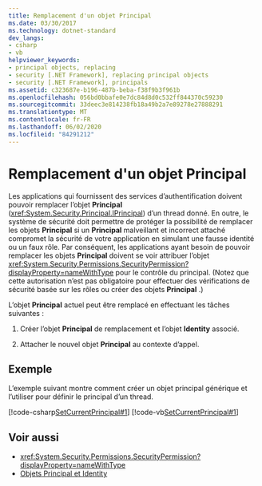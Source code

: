 ```yaml
---
title: Remplacement d'un objet Principal
ms.date: 03/30/2017
ms.technology: dotnet-standard
dev_langs:
- csharp
- vb
helpviewer_keywords:
- principal objects, replacing
- security [.NET Framework], replacing principal objects
- security [.NET Framework], principals
ms.assetid: c323687e-b196-487b-beba-f38f9b3f961b
ms.openlocfilehash: 056bd0bbafe0e7dc84d8d0c532ff844370c59230
ms.sourcegitcommit: 33deec3e814238fb18a49b2a7e89278e27888291
ms.translationtype: MT
ms.contentlocale: fr-FR
ms.lasthandoff: 06/02/2020
ms.locfileid: "84291212"
---
```

# <a name="replacing-a-principal-object"></a>Remplacement d'un objet Principal
Les applications qui fournissent des services d’authentification doivent pouvoir remplacer l’objet **Principal** (<xref:System.Security.Principal.IPrincipal>) d’un thread donné. En outre, le système de sécurité doit permettre de protéger la possibilité de remplacer les objets **Principal** si un **Principal** malveillant et incorrect attaché compromet la sécurité de votre application en simulant une fausse identité ou un faux rôle. Par conséquent, les applications ayant besoin de pouvoir remplacer les objets **Principal** doivent se voir attribuer l’objet <xref:System.Security.Permissions.SecurityPermission?displayProperty=nameWithType> pour le contrôle du principal. (Notez que cette autorisation n’est pas obligatoire pour effectuer des vérifications de sécurité basée sur les rôles ou créer des objets **Principal** .)  
  
 L’objet **Principal** actuel peut être remplacé en effectuant les tâches suivantes :  
  
1. Créer l’objet **Principal** de remplacement et l’objet **Identity** associé.  
  
2. Attacher le nouvel objet **Principal** au contexte d’appel.  
  
## <a name="example"></a>Exemple  
 L’exemple suivant montre comment créer un objet principal générique et l’utiliser pour définir le principal d’un thread.  
  
 [!code-csharp[SetCurrentPrincipal#1](../../../samples/snippets/csharp/VS_Snippets_CLR/SetCurrentPrincipal/CS/program.cs#1)]
 [!code-vb[SetCurrentPrincipal#1](../../../samples/snippets/visualbasic/VS_Snippets_CLR/SetCurrentPrincipal/VB/program.vb#1)]  
  
## <a name="see-also"></a>Voir aussi

- <xref:System.Security.Permissions.SecurityPermission?displayProperty=nameWithType>
- [Objets Principal et Identity](principal-and-identity-objects.md)

